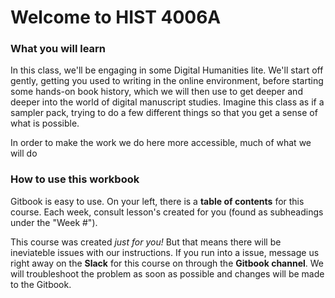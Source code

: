 # Welcome to HIST 4006A

### What you will learn

In this class, we'll be engaging in some Digital Humanities lite. We'll start off gently, getting you used to writing in the online environment, before starting some hands-on book history, which we will then use to get deeper and deeper into the world of digital manuscript studies. Imagine this class as if a sampler pack, trying to do a few different things so that you get a sense of what is possible.

In order to make the work we do here more accessible, much of what we will do 

### How to use this workbook

Gitbook is easy to use. On your left, there is a **table of contents** for this course. Each week, consult lesson's created for you \(found as subheadings under the "Week \#"\). 

This course was created _just for you!_ But that means there will be ineviateble issues with our instructions. If you run into a issue, message us right away on the **Slack** for this course on through the **Gitbook channel**. We will troubleshoot the problem as soon as possible and changes will be made to the Gitbook.



